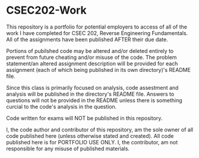 # CSEC202-Work

This repository is a portfolio for potential employers to access of all of the work I have completed for CSEC 202, Reverse Engineering Fundamentals. All of the assignments have been published AFTER their due date.

Portions of pubilshed code may be altered and/or deleted entirely to prevent from future cheating and/or misuse of the code. The problem statement/an altered assignment description will be provided for each assignment (each of which being published in its own directory)'s README file.

Since this class is primarily focused on analysis, code assestment and analysis will be published in the directory's README file. Answers to questions will not be provided in the README unless there is something curcial to the code's analysis in the question. 

Code written for exams will NOT be published in this repository.

I, the code author and contributor of this repository, am the sole owner of all code published here (unless otherwise stated and created). All code published here is for PORTFOLIO USE ONLY. I, the contributor, am not responsible for any misuse of published materials.
